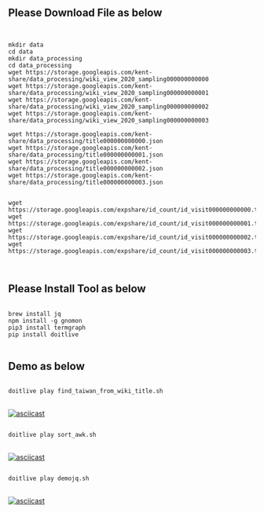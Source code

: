 ## Please Download File as below
<pre><code>

mkdir data
cd data
mkdir data_processing
cd data_processing
wget https://storage.googleapis.com/kent-share/data_processing/wiki_view_2020_sampling000000000000
wget https://storage.googleapis.com/kent-share/data_processing/wiki_view_2020_sampling000000000001
wget https://storage.googleapis.com/kent-share/data_processing/wiki_view_2020_sampling000000000002
wget https://storage.googleapis.com/kent-share/data_processing/wiki_view_2020_sampling000000000003

wget https://storage.googleapis.com/kent-share/data_processing/title000000000000.json
wget https://storage.googleapis.com/kent-share/data_processing/title000000000001.json
wget https://storage.googleapis.com/kent-share/data_processing/title000000000002.json
wget https://storage.googleapis.com/kent-share/data_processing/title000000000003.json


wget https://storage.googleapis.com/expshare/id_count/id_visit000000000000.txt
wget https://storage.googleapis.com/expshare/id_count/id_visit000000000001.txt
wget https://storage.googleapis.com/expshare/id_count/id_visit000000000002.txt
wget https://storage.googleapis.com/expshare/id_count/id_visit000000000003.txt


</code></pre>

## Please Install Tool as below
<pre><code>
brew install jq
npm install -g gnomon
pip3 install termgraph
pip install doitlive
</code>
</pre>



## Demo as below

<pre>
<code>
doitlive play find_taiwan_from_wiki_title.sh
</code>
</pre>

[![asciicast](https://asciinema.org/a/e9L7XVn11fX7ZUVXAfoIywKjU.svg)](https://asciinema.org/a/e9L7XVn11fX7ZUVXAfoIywKjU)

<pre>
<code>
doitlive play sort_awk.sh
</code>
</pre>


[![asciicast](https://asciinema.org/a/0hsMhLPopjHIj5RdGCYUPyBsf.svg)](https://asciinema.org/a/0hsMhLPopjHIj5RdGCYUPyBsf)


<pre>
<code>
doitlive play demojq.sh
</code>
</pre>

[![asciicast](https://asciinema.org/a/9F7n89RawNW83d1sCb8mG31AR.svg)](https://asciinema.org/a/9F7n89RawNW83d1sCb8mG31AR)